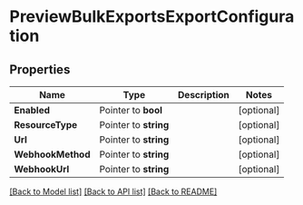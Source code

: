 # PreviewBulkExportsExportConfiguration

## Properties

Name | Type | Description | Notes
------------ | ------------- | ------------- | -------------
**Enabled** | Pointer to **bool** |  | [optional] 
**ResourceType** | Pointer to **string** |  | [optional] 
**Url** | Pointer to **string** |  | [optional] 
**WebhookMethod** | Pointer to **string** |  | [optional] 
**WebhookUrl** | Pointer to **string** |  | [optional] 

[[Back to Model list]](../README.md#documentation-for-models) [[Back to API list]](../README.md#documentation-for-api-endpoints) [[Back to README]](../README.md)


